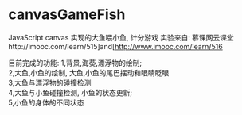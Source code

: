 # canvasGameFish
JavaScript canvas 实现的大鱼喂小鱼, 计分游戏
实验来自: 慕课网云课堂http://imooc.com/learn/515]and[http://www.imooc.com/learn/516

目前完成的功能:
  1,背景,海葵,漂浮物的绘制;  
  2,大鱼,小鱼的绘制, 大鱼,小鱼的尾巴摆动和眼睛眨眼  
  3,大鱼与漂浮物的碰撞检测  
  4,大鱼与小鱼碰撞检测, 小鱼的状态更新;  
  5,小鱼的身体的不同状态  
